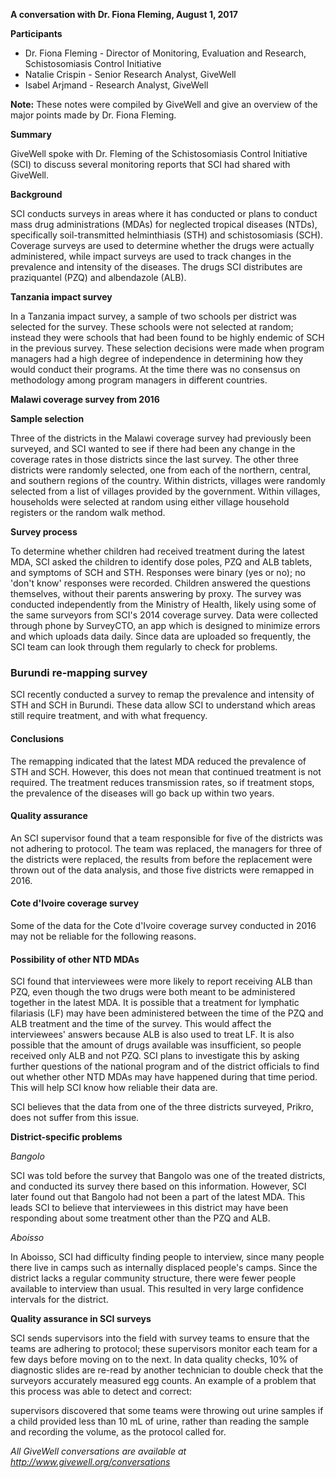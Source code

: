 **A conversation with Dr. Fiona Fleming, August 1, 2017**

**Participants**

* Dr. Fiona Fleming - Director of Monitoring, Evaluation and Research, Schistosomiasis Control Initiative
* Natalie Crispin - Senior Research Analyst, GiveWell
* Isabel Arjmand - Research Analyst, GiveWell

**Note:** These notes were compiled by GiveWell and give an overview of the major points made by Dr. Fiona Fleming.

**Summary**

GiveWell spoke with Dr. Fleming of the Schistosomiasis Control Initiative (SCI) to discuss several monitoring reports that SCI had shared with GiveWell.

**Background**

SCI conducts surveys in areas where it has conducted or plans to conduct mass drug administrations (MDAs) for neglected tropical diseases (NTDs), specifically soil-transmitted helminthiasis (STH) and schistosomiasis (SCH). Coverage surveys are used to determine whether the drugs were actually administered, while impact surveys are used to track changes in the prevalence and intensity of the diseases. The drugs SCI distributes are praziquantel (PZQ) and albendazole (ALB).

**Tanzania impact survey**

In a Tanzania impact survey, a sample of two schools per district was selected for the survey. These schools were not selected at random; instead they were schools that had been found to be highly endemic of SCH in the previous survey. These selection decisions were made when program managers had a high degree of independence in determining how they would conduct their programs. At the time there was no consensus on methodology among program managers in different countries.

**Malawi coverage survey from 2016**

**Sample selection**

Three of the districts in the Malawi coverage survey had previously been surveyed, and SCI wanted to see if there had been any change in the coverage rates in those districts since the last survey. The other three districts were randomly selected, one from each of the northern, central, and southern regions of the country. Within districts, villages were randomly selected from a list of villages provided by the government. Within villages, households were selected at random using either village household registers or the random walk method.

**Survey process**

To determine whether children had received treatment during the latest MDA, SCI asked the children to identify dose poles, PZQ and ALB tablets, and symptoms of SCH and STH. Responses were binary (yes or no); no 'don't know' responses were recorded. Children answered the questions themselves, without their parents answering by proxy. The survey was conducted independently from the Ministry of Health, likely using some of the same surveyors from SCI's 2014 coverage survey. Data were collected through phone by SurveyCTO, an app which is designed to minimize errors and which uploads data daily. Since data are uploaded so frequently, the SCI team can look through them regularly to check for problems.

### Burundi re-mapping survey

SCI recently conducted a survey to remap the prevalence and intensity of STH and SCH in Burundi. These data allow SCI to understand which areas still require treatment, and with what frequency.

#### Conclusions

The remapping indicated that the latest MDA reduced the prevalence of STH and SCH. However, this does not mean that continued treatment is not required. The treatment reduces transmission rates, so if treatment stops, the prevalence of the diseases will go back up within two years.

#### Quality assurance

An SCI supervisor found that a team responsible for five of the districts was not adhering to protocol. The team was replaced, the managers for three of the districts were replaced, the results from before the replacement were thrown out of the data analysis, and those five districts were remapped in 2016.

#### Cote d'Ivoire coverage survey

Some of the data for the Cote d'Ivoire coverage survey conducted in 2016 may not be reliable for the following reasons.

#### Possibility of other NTD MDAs

SCI found that interviewees were more likely to report receiving ALB than PZQ, even though the two drugs were both meant to be administered together in the latest MDA. It is possible that a treatment for lymphatic filariasis (LF) may have been administered between the time of the PZQ and ALB treatment and the time of the survey. This would affect the interviewees' answers because ALB is also used to treat LF. It is also possible that the amount of drugs available was insufficient, so people received only ALB and not PZQ. SCI plans to investigate this by asking further questions of the national program and of the district officials to find out whether other NTD MDAs may have happened during that time period. This will help SCI know how reliable their data are.

SCI believes that the data from one of the three districts surveyed, Prikro, does not suffer from this issue.

**District-specific problems**

_Bangolo_

SCI was told before the survey that Bangolo was one of the treated districts, and conducted its survey there based on this information. However, SCI later found out that Bangolo had not been a part of the latest MDA. This leads SCI to believe that interviewees in this district may have been responding about some treatment other than the PZQ and ALB.

_Aboisso_

In Aboisso, SCI had difficulty finding people to interview, since many people there live in camps such as internally displaced people's camps. Since the district lacks a regular community structure, there were fewer people available to interview than usual. This resulted in very large confidence intervals for the district.

**Quality assurance in SCI surveys**

SCI sends supervisors into the field with survey teams to ensure that the teams are adhering to protocol; these supervisors monitor each team for a few days before moving on to the next. In data quality checks, 10% of diagnostic slides are re-read by another technician to double check that the surveyors accurately measured egg counts. An example of a problem that this process was able to detect and correct:

supervisors discovered that some teams were throwing out urine samples if a child provided less than 10 mL of urine, rather than reading the sample and recording the volume, as the protocol called for.

_All GiveWell conversations are available at http://www.givewell.org/conversations_